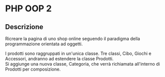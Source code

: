 # PHP OOP 2

## Descrizione

Ricreare la pagina di uno shop online seguendo il paradigma della programmazione orientata ad oggetti.

I prodotti sono raggruppati in un'unica classe. Tre classi, Cibo, Giochi e Accessori, andranno ad estendere la classe Prodotti.  
Si aggiunge una nuova classe, Categoria, che verrà richiamata all'interno di Prodotti per composizione.